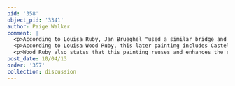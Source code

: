 ```yaml
---
pid: '358'
object_pid: '3341'
author: Paige Walker
comment: |
  <p>According to Louisa Ruby, Jan Brueghel "used a similar bridge and the motif of St. Peter’s from his drawing <a href="/object/view-of-the-city-of-rome-with-the-tiber-castel-sant-angelo-and-st-peters">View of the City of Rome with the Tiber, Castel Sant'Angelo and St. Peters</a> in numerous paintings, including Munich’s <a href="/object/large-fish-market-with-self-portrait">Large Fish Market with Self Portrait</a> and the <a href="/object/aeneas-carrying-anchises-from-the-burning-troy-munich">Aeneas Carrying Anchises from the Burning Troy (Munich)</a>"</p>
  <p>According to Louisa Wood Ruby, this later painting includes Castel dell’Ovo, which seems to have been one of Jan Brueghel (I)'s preferred motifs, showing up in two of his drawings. His <a href="/object/view-of-the-castel-dellovo">View of the Castel dell'Ovo</a> with its companion in the same collection <a href="/object/view-of-naples-harbor">Harbor of Naples</a> has historically been considered evidence of Jan Brueghel (I)'s activity in Naples. His earliest paintings, <a href="/object/christ-in-the-storm-christ-and-apostles-on-the-lake-of-tiberius-milan">Christ in the Storm (Christ and Apostles on the Lake of Tiberius) (Milan)</a> and the same subject in the collection Thyssen-Bornemisza, Madrid of 1596, <a href="/object/christ-and-the-apostles-in-the-tempest-on-the-sea-of-galilee-madrid">Christ and the Apostles in the Tempest on the Sea of Galilee (Madrid)</a> as well as two magnificent later paintings in Munich, <a href="/object/the-continence-of-scipio">The Continence of Scipio</a> of ca. 1603 and this one." </p>
  <p>Wood Ruby also states that this painting reuses and enhances the same composition of <a href="/object/harbor-with-a-fish-market">Harbor with a Fish Market</a>.</p>
post_date: 10/04/13
order: '357'
collection: discussion
---
```

